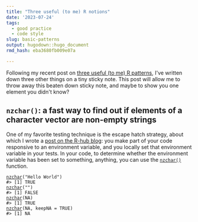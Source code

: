 ```yaml
---
title: "Three useful (to me) R notions"
date: '2023-07-24'
tags:
  - good practice
  - code style
slug: basic-patterns
output: hugodown::hugo_document
rmd_hash: eba3680fb009e07a

---
```


Following my recent post on [three useful (to me) R patterns](/2023/06/06/basic-patterns/), I've written down three other things on a tiny sticky note. This post will allow me to throw away this beaten down sticky note, and maybe to show you one element you didn't know?

## `nzchar()`: a fast way to find out if elements of a character vector are non-empty strings

One of my favorite testing technique is the escape hatch strategy, about which I wrote a [post on the R-hub blog](https://blog.r-hub.io/2023/01/23/code-switch-escape-hatch-test/): you make part of your code responsive to an environment variable, and you locally set that environment variable in your tests. In your code, to determine whether the environment variable has been set to something, anything, you can use the [`nzchar()`](https://rdrr.io/r/base/nchar.html) function.

<div class="highlight">

<pre class='chroma'><code class='language-r' data-lang='r'><span><span class='nf'><a href='https://rdrr.io/r/base/nchar.html'>nzchar</a></span><span class='o'>(</span><span class='s'>"Hello World"</span><span class='o'>)</span></span>
<span><span class='c'>#&gt; [1] TRUE</span></span>
<span></span><span><span class='nf'><a href='https://rdrr.io/r/base/nchar.html'>nzchar</a></span><span class='o'>(</span><span class='s'>""</span><span class='o'>)</span></span>
<span><span class='c'>#&gt; [1] FALSE</span></span>
<span></span><span><span class='nf'><a href='https://rdrr.io/r/base/nchar.html'>nzchar</a></span><span class='o'>(</span><span class='kc'>NA</span><span class='o'>)</span></span>
<span><span class='c'>#&gt; [1] TRUE</span></span>
<span></span><span><span class='nf'><a href='https://rdrr.io/r/base/nchar.html'>nzchar</a></span><span class='o'>(</span><span class='kc'>NA</span>, keepNA <span class='o'>=</span> <span class='kc'>TRUE</span><span class='o'>)</span></span>
<span><span class='c'>#&gt; [1] NA</span></span>
<span></span></code></pre>

</div>

